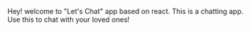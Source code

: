 Hey! 
welcome to "Let's Chat" app based on react.
This is a chatting app. Use this to chat with your loved ones!
